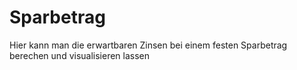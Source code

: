 # Sparbetrag
Hier kann man die erwartbaren Zinsen bei einem festen Sparbetrag berechen und visualisieren lassen
